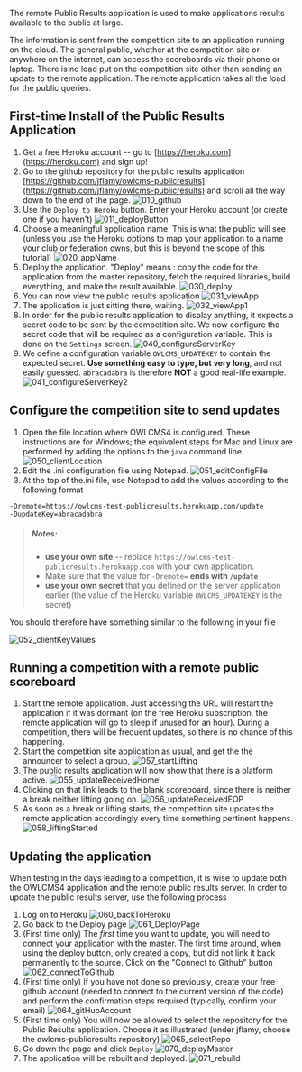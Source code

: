 The remote Public Results application is used to make applications results available to the public at large.

The information is sent from the competition site to an application running on the cloud.  The general public, whether at the competition site or anywhere on the internet, can access the scoreboards via their phone or laptop.  There is no load put on the competition site other than sending an update to the remote application.  The remote application takes all the load for the public queries.

## First-time Install of the Public Results Application

1. Get a free Heroku account -- go to [https://heroku.com](https://heroku.com) and sign up!
2. Go to the github repository for the public results application [https://github.com/jflamy/owlcms-publicresults](https://github.com/jflamy/owlcms-publicresults) and scroll all the way down to the end of the page.
    ![010_github](img/PublicResults/010_github.png)
3. Use the `Deploy to Heroku` button.  Enter your Heroku account (or create one if you haven't)
    ![011_deployButton](img/PublicResults/011_deployButton.png)
4. Choose a meaningful application name.  This is what the public will see (unless you use the Heroku options to map your application to a name your club or federation owns, but this is beyond the scope of this tutorial)
    ![020_appName](img/PublicResults/020_appName.png)
5. Deploy the application. "Deploy" means : copy the code for the application from the master repository, fetch the required libraries, build everything, and make the result available.
    ![030_deploy](img/PublicResults/030_deploy.png)
6. You can now view the public results application
    ![031_viewApp](img/PublicResults/031_viewApp.png)
7. The application is just sitting there, waiting.
    ![032_viewApp1](img/PublicResults/032_viewApp1.png)
8. In order for the public results application to display anything, it expects a secret code to be sent by the competition site.  We now configure the secret code that will be required as a configuration variable.  This is done on the `Settings` screen.
    ![040_configureServerKey](img/PublicResults/040_configureServerKey.png)
9. We define a configuration variable `OWLCMS_UPDATEKEY` to contain the expected secret.  **Use something easy to type, but very long**, and not easily guessed.  `abracadabra` is therefore **NOT** a good real-life example.
    ![041_configureServerKey2](img/PublicResults/041_configureServerKey2.png)

## Configure the competition site to send updates

1. Open the file location where OWLCMS4 is configured.  These instructions are for Windows; the equivalent steps for Mac and Linux are performed by adding the options to the `java` command line.
![050_clientLocation](img/PublicResults/050_clientLocation.png)
1. Edit the .ini configuration file using Notepad.
![051_editConfigFile](img/PublicResults/051_editConfigFile.png)
1. At the top of the.ini  file, use Notepad to add the values according to the following format
``` 
-Dremote=https://owlcms-test-publicresults.herokuapp.com/update
-DupdateKey=abracadabra
```
> ##### Notes:
>
> - **use your own site** -- replace `https://owlcms-test-publicresults.herokuapp.com` with your own application.
> - Make sure that the value for `-Dremote=` **ends with `/update`** 
> - **use your own secret** that you defined on the server application earlier (the value of the Heroku variable `OWLCMS_UPDATEKEY` is the secret)

You should therefore have something similar to the following in your file

![052_clientKeyValues](img/PublicResults/052_clientKeyValues.png)
## Running a competition with a remote public scoreboard

1. Start the remote application.  Just accessing the URL will restart the application if it was dormant (on the free Heroku subscription, the remote application will go to sleep if unused for an hour).  During a competition, there will be frequent updates, so there is no chance of this happening. 
2. Start the competition site application as usual, and get the the announcer to select a group,
   ![057_startLifting](img/PublicResults/057_startLifting.png)
1. The public results application will now show that there is a platform active.
![055_updateReceivedHome](img/PublicResults/055_updateReceivedHome.png)
1. Clicking on that link leads to the blank scoreboard, since there is neither a break neither lifting going on. 
![056_updateReceivedFOP](img/PublicResults/056_updateReceivedFOP.png)
1. As soon as a break or lifting starts, the competition site updates the remote application accordingly every time something pertinent happens.
![058_liftingStarted](img/PublicResults/058_liftingStarted.png)
## Updating the application
When testing in the days leading to a competition, it is wise to update both the OWLCMS4 application and the remote public results server.
In order to update the public results server, use the following process
1. Log on to Heroku
![060_backToHeroku](img/PublicResults/060_backToHeroku.png)
2. Go back to the Deploy page
![061_DeployPage](img/PublicResults/061_DeployPage.png)
3. (First time only) The *first* time you want to update, you will need to connect your application with the master.  The first time around, when using the deploy button, only created a copy, but did not link it back permanently to the source.  Click on the "Connect to Github" button
![062_connectToGithub](img/PublicResults/062_connectToGithub.png)
1. (First time only) If you have not done so previously, create your free github account (needed to connect to the current version of the code) and perform the confirmation steps required (typically, confirm your email)
![064_gitHubAccount](img/PublicResults/064_gitHubAccount.png)
1. (First time only) You will now be allowed to select the repository for the Public Results application.  Choose it as illustrated (under jflamy, choose the owlcms-publicresults repository)
![065_selectRepo](img/PublicResults/065_selectRepo.png)
1. Go down the page and click `Deploy`
![070_deployMaster](img/PublicResults/070_deployMaster.png)
1. The application will be rebuilt and deployed.
![071_rebuild](img/PublicResults/072_done.png)